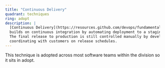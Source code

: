 ```yaml
---
title: "Continuous Delivery"
quadrant: techniques
ring: adopt
description: |
  [Continuous Delivery](https://resources.github.com/devops/fundamentals/ci-cd/deployment/)
  builds on continuous integration by automating deployment to a staging environment.
  The final release to production is still controlled manually by developers
  coordinating with customers on release schedules.
---
```


This technique is adopted across most software teams within the division so it
sits in adopt.
